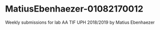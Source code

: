 # MatiusEbenhaezer-01082170012
Weekly submissions for lab AA TIF UPH 2018/2019 by Matius Ebenhaezer 
